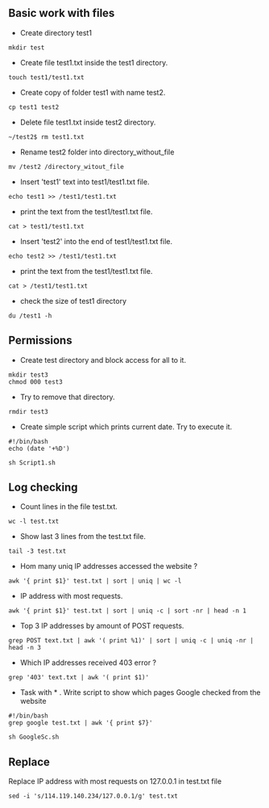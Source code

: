 ##  Basic work with files

- Create directory test1

```console
mkdir test
```

- Create file test1.txt inside the test1 directory.

```console
touch test1/test1.txt
```


-   Create copy of folder test1 with name test2.  

```console
cp test1 test2
```

-    Delete file test1.txt inside test2 directory.

```console
~/test2$ rm test1.txt
```

-    Rename test2 folder into directory_without_file

```console
mv /test2 /directory_witout_file
```

-    Insert 'test1' text into test1/test1.txt file.

```console
echo test1 >> /test1/test1.txt 
```

-    print the text from the test1/test1.txt file.

```console
cat > test1/test1.txt
```

-    Insert 'test2' into the end of test1/test1.txt file.

```console
echo test2 >> /test1/test1.txt
```
-    print the text from the test1/test1.txt file.

```console
cat > /test1/test1.txt
```
- check the size of test1 directory

```console
du /test1 -h
```
## Permissions

-   Create test directory and block access for all to it.

```console
mkdir test3
chmod 000 test3
```
-   Try to remove that directory.

```console
rmdir test3
```

-    Create simple script which prints current date. Try to execute it.

```console
#!/bin/bash
echo (date '+%D')

sh Script1.sh
```

## Log checking

-  Count lines in the file test.txt.

```console
wc -l test.txt
```

- Show last 3 lines from the test.txt file. 

```console
tail -3 test.txt
```

-  Hom many uniq IP addresses accessed the website ? 

```console
awk '{ print $1}' test.txt | sort | uniq | wc -l
```

-  IP address with most requests.

```console
awk '{ print $1}' test.txt | sort | uniq -c | sort -nr | head -n 1 
```

-  Top 3 IP addresses by amount of POST requests.

```console
grep POST text.txt | awk '( print %1)' | sort | uniq -c | uniq -nr | head -n 3 
```

-  Which IP addresses received 403 error ? 

```console
grep '403' text.txt | awk '( print $1)'
```

- Task with * . Write script to show which pages Google checked from the website 

``` console
#!/bin/bash
grep google test.txt | awk '{ print $7}'

sh GoogleSc.sh
```
## Replace

Replace IP address with most requests on 127.0.0.1 in test.txt file 

```console
sed -i 's/114.119.140.234/127.0.0.1/g' test.txt
```
